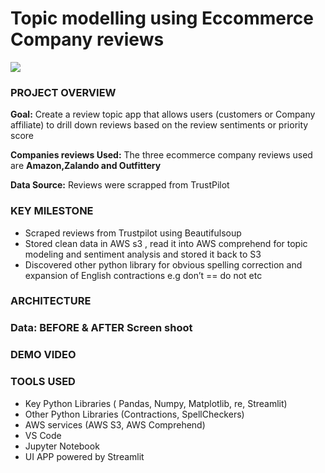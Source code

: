 # Topic modelling using Eccommerce Company reviews

![](https://github.com/anitaokoh/reviews_topics/blob/main/visuals/app.png)

### PROJECT OVERVIEW
**Goal:** Create a review topic app that allows users (customers or Company affiliate) to drill down reviews based on the review sentiments or priority score

**Companies reviews Used:** The three ecommerce company reviews used are **Amazon,Zalando and Outfittery**

**Data Source:** Reviews were scrapped from TrustPilot
### KEY MILESTONE
- Scraped reviews from Trustpilot using Beautifulsoup
- Stored clean data in AWS s3 , read it into AWS comprehend for topic modeling and sentiment analysis and stored it back to S3
- Discovered other python library for obvious spelling correction and expansion of English contractions e.g don’t == do not etc
### ARCHITECTURE
### Data: BEFORE & AFTER Screen shoot
### DEMO VIDEO
### TOOLS USED
- Key Python Libraries ( Pandas, Numpy, Matplotlib, re, Streamlit)
- Other Python Libraries (Contractions, SpellCheckers)
- AWS services (AWS S3, AWS Comprehend)
- VS Code
- Jupyter Notebook
- UI APP powered by Streamlit
